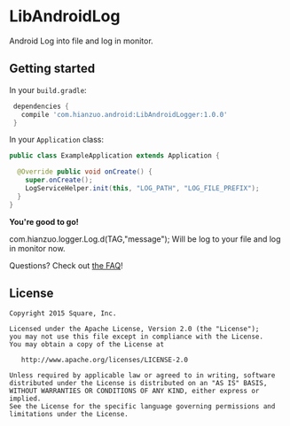# LibAndroidLog

Android Log into file and log in monitor.

## Getting started

In your `build.gradle`:

```gradle
 dependencies {
   compile 'com.hianzuo.android:LibAndroidLogger:1.0.0'
 }
```

In your `Application` class:

```java
public class ExampleApplication extends Application {

  @Override public void onCreate() {
    super.onCreate();
    LogServiceHelper.init(this, "LOG_PATH", "LOG_FILE_PREFIX");
  }
}
```

**You're good to go!**

com.hianzuo.logger.Log.d(TAG,"message");
Will be log to your file and log in monitor now.

Questions? Check out [the FAQ](https://github.com/hianzuo/andorid-logger/wiki/FAQ)!

## License

    Copyright 2015 Square, Inc.

    Licensed under the Apache License, Version 2.0 (the "License");
    you may not use this file except in compliance with the License.
    You may obtain a copy of the License at

       http://www.apache.org/licenses/LICENSE-2.0

    Unless required by applicable law or agreed to in writing, software
    distributed under the License is distributed on an "AS IS" BASIS,
    WITHOUT WARRANTIES OR CONDITIONS OF ANY KIND, either express or implied.
    See the License for the specific language governing permissions and
    limitations under the License.

